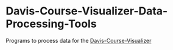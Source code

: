 # Davis-Course-Visualizer-Data-Processing-Tools
Programs to process data for the [Davis-Course-Visualizer](https://github.com/Wanganator414/Davis-Course-Visualizer)
